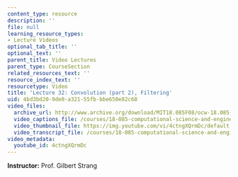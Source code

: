 ```yaml
---
content_type: resource
description: ''
file: null
learning_resource_types:
- Lecture Videos
optional_tab_title: ''
optional_text: ''
parent_title: Video Lectures
parent_type: CourseSection
related_resources_text: ''
resource_index_text: ''
resourcetype: Video
title: 'Lecture 32: Convolution (part 2), Filtering'
uid: 4bd3bd20-9de0-a321-55fb-bbe650e82c68
video_files:
  archive_url: http://www.archive.org/download/MIT18.085F08/ocw-18.085-f08-lec32_300k.mp4
  video_captions_file: /courses/18-085-computational-science-and-engineering-i-fall-2008/897e8c01765d5681acd3b8d9118aaea8_4ctngXQrmDc.vtt
  video_thumbnail_file: https://img.youtube.com/vi/4ctngXQrmDc/default.jpg
  video_transcript_file: /courses/18-085-computational-science-and-engineering-i-fall-2008/36c5f9ef82f89e4a6311e2bb4fbb6e41_4ctngXQrmDc.pdf
video_metadata:
  youtube_id: 4ctngXQrmDc
---
```


**Instructor:** Prof. Gilbert Strang